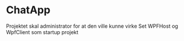 # ChatApp
Projektet skal administrator for at den ville kunne virke
Set WPFHost og WpfClient som startup projekt
